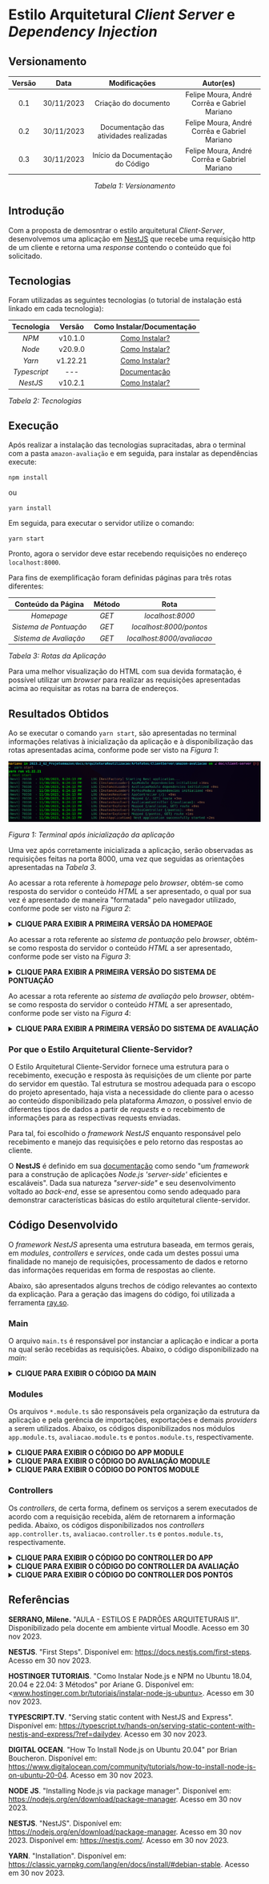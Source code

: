 # Estilo Arquitetural *Client Server* e *Dependency Injection*

## Versionamento

<center>

| **Versão** | **Data** | **Modificações** | **Autor(es)** |
| :--: | :--: | :--: | :--: |
| 0.1 | 30/11/2023 | Criação do documento | Felipe Moura, André Corrêa e Gabriel Mariano |
| 0.2 | 30/11/2023 | Documentação das atividades realizadas | Felipe Moura, André Corrêa e Gabriel Mariano |
| 0.3 | 30/11/2023 | Início da Documentação do Código | Felipe Moura, André Corrêa e Gabriel Mariano |

*Tabela 1: Versionamento*

</center>


## Introdução

Com a proposta de demosntrar o estilo arquitetural _Client-Server_, desenvolvemos uma aplicação em [NestJS](https://nestjs.com) que recebe uma requisição http de um cliente e retorna uma _response_ contendo o conteúdo que foi solicitado.

## Tecnologias

Foram utilizadas as seguintes tecnologias (o tutorial de instalação está linkado em cada tecnologia):

| **Tecnologia** | **Versão** | **Como Instalar/Documentação** |
| :--: | :--: | :--: |
| *NPM* | v10.1.0 | [Como Instalar?](https://www.hostinger.com.br/tutoriais/instalar-node-js-ubuntu) |
| *Node* | v20.9.0 | [Como Instalar?](https://www.digitalocean.com/community/tutorials/how-to-install-node-js-on-ubuntu-20-04) |
| *Yarn* | v1.22.21 | [Como Instalar?](https://classic.yarnpkg.com/lang/en/docs/install/#debian-stable) |
| *Typescript* | --- | [Documentação](https://www.typescriptlang.org/download) | 
| *NestJS* | v10.2.1 | [Como Instalar?](https://docs.nestjs.com/first-steps) |

*Tabela 2: Tecnologias*

## Execução

Após realizar a instalação das tecnologias supracitadas, abra o terminal com a pasta ```amazon-avaliação``` e em seguida, para instalar as dependências execute:

```
npm install
```

ou 

```
yarn install
```

Em seguida, para executar o servidor utilize o comando:

```
yarn start
```

Pronto, agora o servidor deve estar recebendo requisições no endereço ```localhost:8000```.

Para fins de exemplificação foram definidas páginas para três rotas diferentes:


| **Conteúdo da Página** | **Método** | **Rota** |
| :--: | :--: | :--: |
| *Homepage* | *GET* | *localhost:8000* |
| *Sistema de Pontuação* | *GET* | *localhost:8000/pontos* |
| *Sistema de Avaliação* | *GET* | *localhost:8000/avaliacao* |

*Tabela 3: Rotas da Aplicação*


Para uma melhor visualização do HTML com sua devida formatação, é possível utilizar um *browser* para realizar as requisições apresentadas acima ao requisitar as rotas na barra de endereços.

## Resultados Obtidos

Ao se executar o comando ```yarn start```, são apresentadas no terminal informações relativas à inicialização da aplicação e à disponibilização das rotas apresentadas acima, conforme pode ser visto na *Figura 1*:

![Figura 1: Terminal após inicialização da aplicação](../../../Assets/ClientServer/printTerminal.png)

*Figura 1: Terminal após inicialização da aplicação*

Uma vez após corretamente inicializada a aplicação, serão observadas as requisições feitas na porta 8000, uma vez que seguidas as orientações apresentadas na *Tabela 3*.

Ao acessar a rota referente à *homepage* pelo *browser*, obtém-se como resposta do servidor o conteúdo *HTML* a ser apresentado, o qual por sua vez é apresentado de maneira "formatada" pelo navegador utilizado, conforme pode ser visto na *Figura 2*:

<details>
<summary> <strong> CLIQUE PARA EXIBIR A PRIMEIRA VERSÃO DA HOMEPAGE </strong> </summary>

![Figura 2: Homepage](../../../Assets/ClientServer/homepage.png)

*Figura 2: Homepage*

</details>

Ao acessar a rota referente ao *sistema de pontuação* pelo *browser*, obtém-se como resposta do servidor o conteúdo *HTML* a ser apresentado, conforme pode ser visto na *Figura 3*:

<details>
<summary> <strong> CLIQUE PARA EXIBIR A PRIMEIRA VERSÃO DO SISTEMA DE PONTUAÇÃO </strong> </summary>

![Figura 3: Sistema de Pontuação](../../../Assets/ClientServer/pontos.png)

*Figura 3: Sistema de Pontuação*

</details>

Ao acessar a rota referente ao *sistema de avaliação* pelo *browser*, obtém-se como resposta do servidor o conteúdo *HTML* a ser apresentado, conforme pode ser visto na *Figura 4*:

<details>
<summary> <strong> CLIQUE PARA EXIBIR A PRIMEIRA VERSÃO DO SISTEMA DE AVALIAÇÃO </strong> </summary>

![Figura 4: Sistema de Avaliação](../../../Assets/ClientServer/avaliacao.png)

*Figura 4: Sistema de Avaliação*

</details>

### Por que o Estilo Arquitetural Cliente-Servidor?

O Estilo Arquitetural Cliente-Servidor fornece uma estrutura para o recebimento, execução e resposta às requisições de um cliente por parte do servidor em questão. Tal estrutura se mostrou adequada para o escopo do projeto apresentado, haja vista a necessidade do cliente para o acesso ao conteúdo disponibilizado pela plataforma *Amazon*, o possível envio de diferentes tipos de dados a partir de *requests* e o recebimento de informações para as respectivas requests enviadas.

Para tal, foi escolhido o *framework NestJS* enquanto responsável pelo recebimento e manejo das requisições e pelo retorno das respostas ao cliente.

O **NestJS** é definido em sua [documentação](https://docs.nestjs.com/) como sendo "um *framework* para a construção de aplicações *Node.js* *'server-side'* eficientes e escaláveis". Dada sua natureza *"server-side"* e seu desenvolvimento voltado ao *back-end*, esse se apresentou como sendo adequado para demonstrar características básicas do estilo arquitetural cliente-servidor.

## Código Desenvolvido

O *framework NestJS* apresenta uma estrutura baseada, em termos gerais, em *modules*, *controllers* e *services*, onde cada um destes possui uma finalidade no manejo de requisições, processamento de dados e retorno das informações requeridas em forma de respostas ao cliente.

Abaixo, são apresentados alguns trechos de código relevantes ao contexto da explicação. Para a geração das imagens do código, foi utilizada a ferramenta [ray.so](https://ray.so).

### Main

O arquivo ```main.ts``` é responsável por instanciar a aplicação e indicar a porta na qual serão recebidas as requisições. Abaixo, o código disponibilizado na *main*:

<details>
<summary> <strong> CLIQUE PARA EXIBIR O CÓDIGO DA MAIN </strong> </summary>

![MAIN](../../../Assets/ClientServer/main.png)

*Figura 5: Main*

</details>

### Modules

Os arquivos ```*.module.ts``` são responsáveis pela organização da estrutura da aplicação e pela gerência de importações, exportações e demais *providers* a serem utilizados. Abaixo, os códigos disponibilizados nos módulos ```app.module.ts```, ```avaliacao.module.ts``` e ```pontos.module.ts```, respectivamente.

<details>
<summary> <strong> CLIQUE PARA EXIBIR O CÓDIGO DO APP MODULE </strong> </summary>

![APP MODULE](../../../Assets/ClientServer/appmodule.png)

*Figura 6: App Module*

</details>

<details>
<summary> <strong> CLIQUE PARA EXIBIR O CÓDIGO DO AVALIAÇÃO MODULE </strong> </summary>

![APP MODULE](../../../Assets/ClientServer/avaliacaomodule.png)

*Figura 7: Avaliação Module*

</details>

<details>
<summary> <strong> CLIQUE PARA EXIBIR O CÓDIGO DO PONTOS MODULE </strong> </summary>

![APP MODULE](../../../Assets/ClientServer/pontosmodule.png)

*Figura 8: Pontos Module*

</details>

### Controllers

Os *controllers*, de certa forma, definem os serviços a serem executados de acordo com a requisição recebida, além de retornarem a informação pedida. Abaixo, os códigos disponibilizados nos *controllers* ```app.controller.ts```, ```avaliacao.controller.ts``` e ```pontos.module.ts```, respectivamente.

<details>
<summary> <strong> CLIQUE PARA EXIBIR O CÓDIGO DO CONTROLLER DO APP </strong> </summary>

![APP CONTROLLER](../../../Assets/ClientServer/appcontroller.png)

*Figura 9: App Controller*

</details>

<details>
<summary> <strong> CLIQUE PARA EXIBIR O CÓDIGO DO CONTROLLER DA AVALIAÇÃO </strong> </summary>

![AVALIAÇÃO CONTROLLER](../../../Assets/ClientServer/avaliacaocontroller.png)

*Figura 10: Avaliação Controller*

</details>

<details>
<summary> <strong> CLIQUE PARA EXIBIR O CÓDIGO DO CONTROLLER DOS PONTOS </strong> </summary>

![PONTOS CONTROLLER](../../../Assets/ClientServer/pontoscontroller.png)

*Figura 11: Pontos Controller*

</details>

## Referências

**SERRANO, Milene.** "AULA - ESTILOS E PADRÕES ARQUITETURAIS II". Disponibilizado pela docente em ambiente virtual Moodle. Acesso em 30 nov 2023.

**NESTJS**. "First Steps". Disponível em: <https://docs.nestjs.com/first-steps>. Acesso em 30 nov 2023.

**HOSTINGER TUTORIAIS**. "Como Instalar Node.js e NPM no Ubuntu 18.04, 20.04 e 22.04: 3 Métodos" por Ariane G. Disponível em: <www.hostinger.com.br/tutoriais/instalar-node-js-ubuntu>. Acesso em 30 nov 2023.

**TYPESCRIPT.TV**. "Serving static content with NestJS and Express". Disponível em: <https://typescript.tv/hands-on/serving-static-content-with-nestjs-and-express/?ref=dailydev>. Acesso em 30 nov 2023.

**DIGITAL OCEAN**. "How To Install Node.js on Ubuntu 20.04" por Brian Boucheron. Disponível em: <https://www.digitalocean.com/community/tutorials/how-to-install-node-js-on-ubuntu-20-04>. Acesso em 30 nov 2023.

**NODE JS**. "Installing Node.js via package manager". Disponível em: <https://nodejs.org/en/download/package-manager>. Acesso em 30 nov 2023.

**NESTJS**. "NestJS". Disponível em: <https://nodejs.org/en/download/package-manager>. Acesso em 30 nov 2023. Disponível em: <https://nestjs.com/>. Acesso em 30 nov 2023.

**YARN**. "Installation". Disponível em: <https://classic.yarnpkg.com/lang/en/docs/install/#debian-stable>. Acesso em 30 nov 2023.